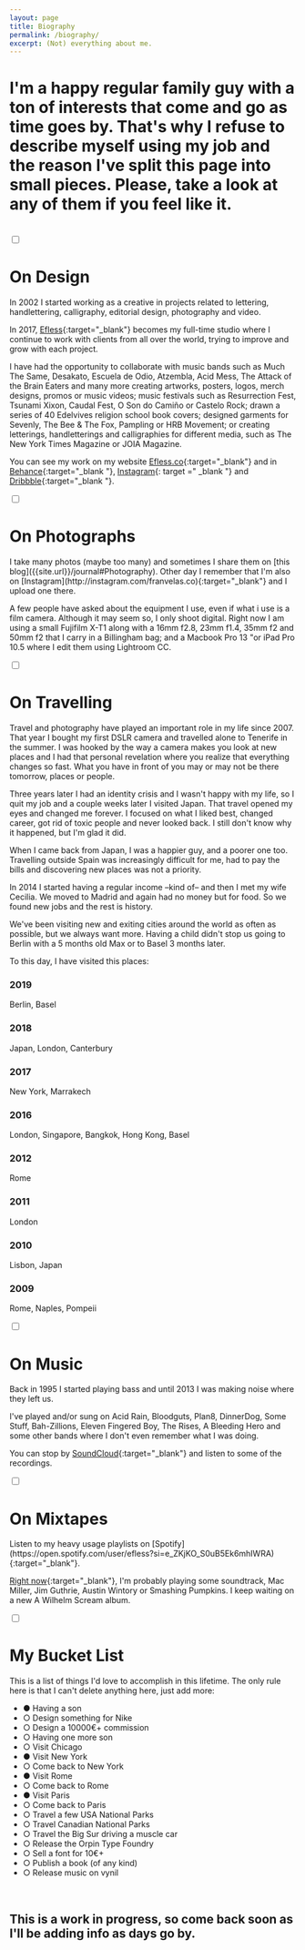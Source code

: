 ```yaml
---
layout: page
title: Biography
permalink: /biography/
excerpt: (Not) everything about me.
---
```


# I'm a happy regular family guy with a ton of interests that come and go as time goes by. That's why I refuse to describe myself using my job and the reason I've split this page into small pieces. Please, take a look at any of them if you feel like it.

<br>


<div class="accordion">

<input type="checkbox" id="Design">
<label for="Design"><h1>On Design</h1></label>

<div class="content" markdown="1">
In 2002 I started working as a creative in projects related to lettering, handlettering, calligraphy, editorial design, photography and video.

In 2017, [Efless](http://efless.co){:target="_blank"} becomes my full-time studio where I continue to work with clients from all over the world, trying to improve and grow with each project.

I have had the opportunity to collaborate with music bands such as Much The Same, Desakato, Escuela de Odio, Atzembla, Acid Mess, The Attack of the Brain Eaters and many more creating artworks, posters, logos, merch designs, promos or music videos; music festivals such as Resurrection Fest, Tsunami Xixon, Caudal Fest, O Son do Camiño or Castelo Rock; drawn a series of 40 Edelvives religion school book covers; designed garments for Sevenly, The Bee & The Fox, Pampling or HRB Movement; or creating letterings, handletterings and calligraphies for different media, such as The New York Times Magazine or JOIA Magazine.

You can see my work on my website [Efless.co](http://efless.co){:target="_blank"} and in [Behance](http://behance.com/efless){:target="_blank "}, [Instagram](http://instagram.com/efless){: target =" _blank "} and [Dribbble](http://dribbble.com/efless){:target="_blank "}.
</div>




<input type="checkbox" id="Photographs">
<label for="Photographs"><h1>On Photographs</h1></label>

<div class="content" markdown="1">
I take many photos (maybe too many) and sometimes I share them on [this blog]({{site.url}}/journal#Photography). Other day I remember that I'm also on [Instagram](http://instagram.com/franvelas.co){:target="_blank"} and I upload one there.

A few people have asked about the equipment I use, even if what i use is a film camera. Although it may seem so, I only shoot digital. Right now I am using a small Fujifilm X-T1 along with a 16mm f2.8, 23mm f1.4, 35mm f2 and 50mm f2 that I carry in a Billingham bag; and a Macbook Pro 13 "or iPad Pro 10.5 where I edit them using Lightroom CC.
</div>



<input type="checkbox" id="Travel">
<label for="Travel"><h1>On Travelling</h1></label>

<div class="content" markdown="1">
Travel and photography have played an important role in my life since 2007. That year I bought my first DSLR camera and travelled alone to Tenerife in the summer. I was hooked by the way a camera makes you look at new places and I had that personal revelation where you realize that everything changes so fast. What you have in front of you may or may not be there tomorrow, places or people.

Three years later I had an identity crisis and I wasn't happy with my life, so I quit my job and a couple weeks later I visited Japan. That travel opened my eyes and changed me forever. I focused on what I liked best, changed career, got rid of toxic people and never looked back. I still don't know why it happened, but I'm glad it did.

When I came back from Japan, I was a happier guy, and a poorer one too. Travelling outside Spain was increasingly difficult for me, had to pay the bills and discovering new places was not a priority.

In 2014 I started having a regular income –kind of– and then I met my wife Cecilia. We moved to Madrid and again had no money but for food. So we found new jobs and the rest is history.

We've been visiting new and exiting cities around the world as often as possible, but we always want more. Having a child didn't stop us going to Berlin with a 5 months old Max or to Basel 3 months later.

To this day, I have visited this places:

### 2019  
Berlin, Basel

### 2018  
Japan, London, Canterbury

### 2017
New York, Marrakech

### 2016
London, Singapore, Bangkok, Hong Kong, Basel

### 2012
Rome

### 2011
London

### 2010
Lisbon, Japan

### 2009
Rome, Naples, Pompeii
</div>



<input type="checkbox" id="Music">
<label for="Music"><h1>On Music</h1></label>

<div class="content" markdown="1">
Back in 1995 I started playing bass and until 2013 I was making noise where they left us.

I've played and/or sung on Acid Rain, Bloodguts, Plan8, DinnerDog, Some Stuff, Bah-Zillions, Eleven Fingered Boy, The Rises, A Bleeding Hero and some other bands where I don't even remember what I was doing.

You can stop by [SoundCloud](https://soundcloud.com/franvelasco/albums){:target="_blank"} and listen to some of the recordings.
</div>




<input type="checkbox" id="Mixtapes">
<label for="Mixtapes"><h1>On Mixtapes</h1></label>

<div class="content" markdown="1">
Listen to my heavy usage playlists on [Spotify](https://open.spotify.com/user/efless?si=e_ZKjKO_S0uB5Ek6mhIWRA){:target="_blank"}.

[Right now](https://www.last.fm/user/efless){:target="_blank"}, I'm probably playing some soundtrack, Mac Miller, Jim Guthrie, Austin Wintory or Smashing Pumpkins. I keep waiting on a new A Wilhelm Scream album.
</div>




<input type="checkbox" id="BucketList">
<label for="BucketList"><h1>My Bucket List</h1></label>

<div class="content" markdown="1">

This is a list of things I'd love to accomplish in this lifetime. The only rule here is that I can't delete anything here, just add more:

- ● Having a son
- ○ Design something for Nike
- ○ Design a 10000€+ commission
- ○ Having one more son
- ○ Visit Chicago  
- ● Visit New York  
- ○ Come back to New York  
- ● Visit Rome  
- ○ Come back to Rome  
- ● Visit Paris 
- ○ Come back to Paris
- ○ Travel a few USA National Parks
- ○ Travel Canadian National Parks
- ○ Travel the Big Sur driving a muscle car
- ○ Release the Orpin Type Foundry
- ○ Sell a font for 10€+
- ○ Publish a book (of any kind)
- ○ Release music on vynil

</div>

</div>


<br>

## This is a work in progress, so come back soon as I'll be adding info as days go by.

